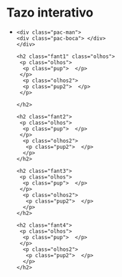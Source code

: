 <!doctype html>
<html>
 <head>
  <title> tazos </title>
  <style>

   body{
   text-align: center;
   font-family: Arial;
   background-color: #4b0082;
   }

   h1{
   font-size: 250%;
   color: #9370db;
   transition: 1s;
   }

   h1:hover{
   text-shadow: 10px 10px 10px #add8e6;
   transition: 1s;
   }

   ul{
   list-style: none;
   background-color: #2f4f4f;
   transition: 0.5s;
   }

   ul li{
   width: 500px;
   height: 500px;
   border: 3px solid #ffffff;
   border-radius: 300px;
   background-color: #000000;
   margin-left: 400px;
   overflow: hidden;
   transition: 0.5s;
   }

   ul li:hover{
   box-shadow: 5px 5px 5px #c0c0c0, inset 2px 2px 2px 2px #c0c0c0;
   transition: 1s;
   }

   .fant1{
   width: 90px;
   height: 420px;
   border: 5px solid #ee82ee;
   border-radius: 100px;
   text-align: center;
   background-color: #ff00ff;
   margin-top: -50px;
   margin-left: 70px;
   transition: 1s;
   }

   ul li:hover .pup{
   margin-top: -50px;
   transition: 1s;
   }

   ul li:hover .olhos2{
   margin-top: -40px;
   }

   ul li:hover .pup2{
   margin-top: -50px;
   transition: 1s;
   }

   ul li .fant1:hover .pup{
   margin-top: -55px;
   transition: 1s;
   }

   ul li .fant1:hover .olhos2{
   margin-top: -40px;
   }

   ul li .fant1:hover .pup2{
   margin-top: -55px;
   transition: 1s;
   }

   .fant2{
   width: 90px;
   height: 300px;
   border: 5px solid #ff7f50;
   border-radius: 100px;
   text-align: center;
   background-color: #ff4500;
   margin-top: -300px;
   margin-left: 165px;
   }

   ul li .fant2:hover .pup{
   margin-left: -0.5px;
   transition: 1s;
   }

   ul li .fant2:hover .olhos2{
   margin-top: -40px;
   }

   ul li .fant2:hover .pup2{
   margin-left: 30px;
   transition: 1s;
   }

   .fant3{
   width: 90px;
   height: 360px;
   border: 5px solid #ff6347;
   border-radius: 100px;
   text-align: center;
   background-color: #ff0000;
   margin-top: -400px;
   margin-left: 260px;
   }

   ul li .fant3:hover .pup{
   margin-left: 20px;
   transition: 1s;
   }

   ul li .fant3:hover .olhos2{
   margin-top: -40px;
   }

   ul li .fant3:hover .pup2{
   margin-left: 50px;
   transition: 1s;
   }

   .fant4{
   width: 90px;
   height: 250px;
   border: 5px solid #00ced1;
   border-radius: 100px;
   text-align: center;
   background-color: #00ffff;
   margin-top: -270px;
   margin-left: 355px;
   }

   ul li .fant4:hover .pup{
   margin-top: -40px;
   transition: 1s;
   }

   ul li .fant4:hover .olhos2{
   margin-top: -50px;
   }

   ul li .fant4:hover .pup2{
   margin-top: -40px;
   transition: 1s;
   }

   .olhos{
   width: 30px;
   height: 30px;
   background-color: #ffffff;
   border: 1px solid #c0c0c0;
   border-radius: 100px;
   text-align: center;
   }

   .olhos2{
   width: 30px;
   height: 30px;
   background-color: #ffffff;
   border: 1px solid #c0c0c0;
   border-radius: 100px;
   text-align: center;
   margin-top: -48px;
   margin-left: 30px;
   }

   .pup{
   width: 10px;
   height: 10px;
   background-color: #0000ff;
   border: 1px solid #4b0082;
   border-radius: 100px;
   text-align: center;
   margin-top: -45px;
   margin-left: 10px;
   }

   .pup2{
   width: 10px;
   height: 10px;
   background-color: #0000ff;
   border: 1px solid #4b0082;
   border-radius: 100px;
   text-align: center;
   margin-top: -45px;
   margin-left: 40px;
   }

   .pac-man{
   width: 90px;
   height: 90px;
   background-color: #ffff00;
   border: 0px solid #ffd700;
   border-radius: 100px;
   margin-left: 200px;
   margin-top: 50px;
   overflow: hidden;
   }

   .pac-boca{
    background-color: #000000;
    width: 100px;
    height: 100px;
    clip-path: polygon(100% 74%, 44% 48%, 100% 21%);
    transform: rotate(-90deg) translate(6px, 0px);
    transition: 1s;
    }

    ul li:hover .pac-boca{
    margin-top: -10px;
    transition: 1s;
    }

    .pac-boca:hover{
    margin-top: 30px;
    transition: 1s;
    }

  </style>
 </head>
 <body>

  <h1> Tazo interativo </h1>

  <ul>
   <li>

    <div class="pac-man">
    <div class="pac-boca"> </div>
    </div>

    <h2 class="fant1" class="olhos">
     <p class="olhos"> 
      <p class="pup">  </p>
     </p>
      <p class="olhos2">
      <p class="pup2">  </p>
     </p>
     
    </h2>

    <h2 class="fant2">
     <p class="olhos">
      <p class="pup">  </p>
     </p>
      <p class="olhos2">
       <p class="pup2">  </p>
      </p>
    </h2>

    <h2 class="fant3">
     <p class="olhos">
      <p class="pup">  </p>
     </p>
      <p class="olhos2">
       <p class="pup2">  </p>
      </p>
    </h2>

    <h2 class="fant4">
     <p class="olhos">
      <p class="pup">  </p>
     </p>
      <p class="olhos2">
       <p class="pup2">  </p>
      </p>
    </h2>

   </li>
  </ul>

 </body>
</html>
